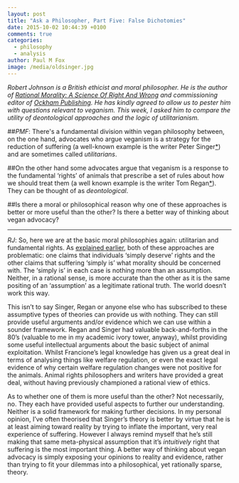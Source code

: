 ```yaml
---
layout: post
title: "Ask a Philosopher, Part Five: False Dichotomies"
date: 2015-10-02 10:44:39 +0100
comments: true
categories: 
  - philosophy
  - analysis
author: Paul M Fox
image: /media/oldsinger.jpg
---
```

*Robert Johnson is a British ethicist and moral philosopher. He is the author of [Rational Morality: A Science Of Right And Wrong](http://www.robertjohnson.org.uk/) and commissioning editor of [Ockham Publishing](http://ockham-publishing.com/). He has kindly agreed to allow us to pester him with questions relevant to veganism. This week, I asked him to compare the utility of deontological approaches and the logic of utilitarianism.*<!--more-->

##*PMF*: There's a fundamental division within vegan philosophy between, on the one hand, advocates who argue veganism is a strategy for the reduction of suffering (a well-known example is the writer Peter Singer[*](https://en.wikipedia.org/wiki/Peter_Singer "Singer is a moral philosopher best known for his book Animal Liberation (1975)")) and are sometimes called *utilitarians*. 

##On the other hand some advocates argue that veganism is a response to the fundamental ‘rights’ of animals that prescribe a set of rules about how we should treat them (a well known example is the writer Tom Regan[*](https://en.wikipedia.org/wiki/Tom_Regan "Regan is a moral philosopher best known for his book The Case for Animal Rights (1983) and his appropriately philosophical beard")). They can be thought of as *deontological*.

##Is there a moral or philosophical reason why one of these approaches is better or more useful than the other? Is there a better way of thinking about vegan advocacy?
<hr />
 
*RJ*: So, here we are at the basic moral philosophies again: utilitarian and fundamental rights. As [explained earlier](http://rvgn.org/2015/04/25/ask-a-philosopher), both of these approaches are problematic: one claims that individuals ‘simply deserve’ rights and the other claims that suffering ‘simply is’ what morality should be concerned with. The ‘simply is’ in each case is nothing more than an assumption. Neither, in a rational sense, is more accurate than the other as it is the same positing of an ‘assumption’ as a legitimate rational truth. The world doesn’t work this way.
 
This isn’t to say Singer, Regan or anyone else who has subscribed to these assumptive types of theories can provide us with nothing. They can still provide useful arguments and/or evidence which we can use within a sounder framework. Regan and Singer had valuable back-and-forths in the 80’s (valuable to me in my academic ivory tower, anyway), whilst providing some useful intellectual arguments about the basic subject of animal exploitation. Whilst Francione’s legal knowledge has given us a great deal in terms of analysing things like welfare regulation, or even the exact legal evidence of why certain welfare regulation changes were not positive for the animals. Animal rights philosophers and writers have provided a great deal, without having previously championed a rational view of ethics.
 
As to whether one of them is more useful than the other? Not necessarily, no. They each have provided useful aspects to further our understanding. Neither is a solid framework for making further decisions. In my personal opinion, I’ve often theorised that Singer’s theory is better by virtue that he is at least aiming toward reality by trying to inflate the important, very real experience of suffering. However I always remind myself that he’s still making that same meta-physical assumption that it’s *intuitively* right that suffering is the most important thing. A better way of thinking about vegan advocacy is simply exposing your opinions to reality and evidence, rather than trying to fit your dilemmas into a philosophical, yet rationally sparse, theory.
